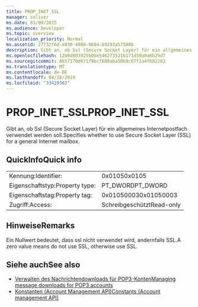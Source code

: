 ```yaml
---
title: PROP_INET_SSL
manager: soliver
ms.date: 03/09/2015
ms.audience: Developer
ms.topic: overview
localization_priority: Normal
ms.assetid: 27732f6d-e030-4080-9684-69293a57598b
description: Gibt an, ob Ssl (Secure Socket Layer) für ein allgemeines Internetpostfach verwendet werden soll.
ms.openlocfilehash: 12b6d803925b0be546273521b171d59a0a6b29d7
ms.sourcegitcommit: 8657170d071f9bcf680aba50b9c07f2a4fb82283
ms.translationtype: MT
ms.contentlocale: de-DE
ms.lasthandoff: 04/28/2019
ms.locfileid: "33429362"
---
```

# <a name="prop_inet_ssl"></a><span data-ttu-id="0cbce-103">PROP_INET_SSL</span><span class="sxs-lookup"><span data-stu-id="0cbce-103">PROP_INET_SSL</span></span>

<span data-ttu-id="0cbce-104">Gibt an, ob Ssl (Secure Socket Layer) für ein allgemeines Internetpostfach verwendet werden soll.</span><span class="sxs-lookup"><span data-stu-id="0cbce-104">Specifies whether to use Secure Socket Layer (SSL) for a general Internet mailbox.</span></span>
  
## <a name="quick-info"></a><span data-ttu-id="0cbce-105">QuickInfo</span><span class="sxs-lookup"><span data-stu-id="0cbce-105">Quick info</span></span>

|||
|:-----|:-----|
|<span data-ttu-id="0cbce-106">Kennung:</span><span class="sxs-lookup"><span data-stu-id="0cbce-106">Identifier:</span></span>  <br/> |<span data-ttu-id="0cbce-107">0x0105</span><span class="sxs-lookup"><span data-stu-id="0cbce-107">0x0105</span></span>  <br/> |
|<span data-ttu-id="0cbce-108">Eigenschaftstyp:</span><span class="sxs-lookup"><span data-stu-id="0cbce-108">Property type:</span></span>  <br/> |<span data-ttu-id="0cbce-109">PT_DWORD</span><span class="sxs-lookup"><span data-stu-id="0cbce-109">PT_DWORD</span></span>  <br/> |
|<span data-ttu-id="0cbce-110">Eigenschaftstag:</span><span class="sxs-lookup"><span data-stu-id="0cbce-110">Property tag:</span></span>  <br/> |<span data-ttu-id="0cbce-111">0x01050003</span><span class="sxs-lookup"><span data-stu-id="0cbce-111">0x01050003</span></span>  <br/> |
|<span data-ttu-id="0cbce-112">Zugriff:</span><span class="sxs-lookup"><span data-stu-id="0cbce-112">Access:</span></span>  <br/> |<span data-ttu-id="0cbce-113">Schreibgeschützt</span><span class="sxs-lookup"><span data-stu-id="0cbce-113">Read-only</span></span>  <br/> |
   
## <a name="remarks"></a><span data-ttu-id="0cbce-114">Hinweise</span><span class="sxs-lookup"><span data-stu-id="0cbce-114">Remarks</span></span>

<span data-ttu-id="0cbce-115">Ein Nullwert bedeutet, dass ssl nicht verwendet wird, andernfalls SSL.</span><span class="sxs-lookup"><span data-stu-id="0cbce-115">A zero value means do not use SSL, otherwise use SSL.</span></span>
  
## <a name="see-also"></a><span data-ttu-id="0cbce-116">Siehe auch</span><span class="sxs-lookup"><span data-stu-id="0cbce-116">See also</span></span>

- [<span data-ttu-id="0cbce-117">Verwalten des Nachrichtendownloads für POP3-Konten</span><span class="sxs-lookup"><span data-stu-id="0cbce-117">Managing message downloads for POP3 accounts</span></span>](managing-message-downloads-for-pop3-accounts.md)  
- [<span data-ttu-id="0cbce-118">Konstanten (Account Management API)</span><span class="sxs-lookup"><span data-stu-id="0cbce-118">Constants (Account management API)</span></span>](constants-account-management-api.md)

